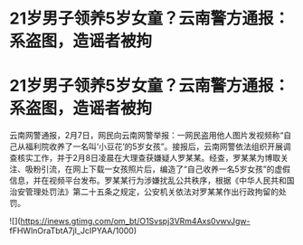 # 21岁男子领养5岁女童？云南警方通报：系盗图，造谣者被拘

# 21岁男子领养5岁女童？云南警方通报：系盗图，造谣者被拘

云南网警通报，2月7日，网民向云南网警举报：一网民盗用他人图片发视频称“自己从福利院收养了一名叫‘小豆花’的5岁女孩”。接报后，云南网警依法组织开展调查核实工作，并于2月8日凌晨在大理查获嫌疑人罗某某。经查，罗某某为博取关注、吸粉引流，在网上下载一女孩照片后，编造了“自己收养一名5岁女孩”的虚假信息，并在视频平台发布。罗某某行为涉嫌扰乱公共秩序，根据《中华人民共和国治安管理处罚法》第二十五条之规定，公安机关依法对罗某某作出行政拘留的处罚。

![](https://inews.gtimg.com/om_bt/O1Svspj3VRm4Axs0vwvJgw-
fFHWlnOraTbtA7jI_JcIPYAA/1000)

